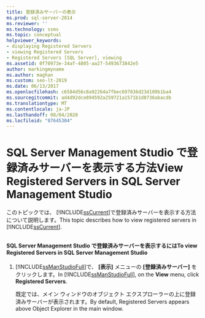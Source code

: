 ```yaml
---
title: 登録済みサーバーの表示
ms.prod: sql-server-2014
ms.reviewer: ''
ms.technology: ssms
ms.topic: conceptual
helpviewer_keywords:
- displaying Registered Servers
- viewing Registered Servers
- Registered Servers [SQL Server], viewing
ms.assetid: 0f70973e-34af-4805-aa27-5493673842e5
author: markingmyname
ms.author: maghan
ms.custom: seo-lt-2019
ms.date: 06/13/2017
ms.openlocfilehash: c6584d56c8a92264a7fbec697836d23d109b1ba4
ms.sourcegitcommit: ad4d92dce894592a259721a1571b1d8736abacdb
ms.translationtype: MT
ms.contentlocale: ja-JP
ms.lasthandoff: 08/04/2020
ms.locfileid: "87645304"
---
```

# <a name="view-registered-servers-in-sql-server-management-studio"></a><span data-ttu-id="f4905-102">SQL Server Management Studio で登録済みサーバーを表示する方法</span><span class="sxs-lookup"><span data-stu-id="f4905-102">View Registered Servers in SQL Server Management Studio</span></span>
  <span data-ttu-id="f4905-103">このトピックでは、 [!INCLUDE[ssCurrent](../../includes/sscurrent-md.md)]で登録済みサーバーを表示する方法について説明します。</span><span class="sxs-lookup"><span data-stu-id="f4905-103">This topic describes how to view registered servers in [!INCLUDE[ssCurrent](../../includes/sscurrent-md.md)].</span></span>  
  
##  <a name="SSMSProcedure"></a>  
  
#### <a name="to-view-registered-servers-in-sql-server-management-studio"></a><span data-ttu-id="f4905-104">SQL Server Management Studio で登録済みサーバーを表示するには</span><span class="sxs-lookup"><span data-stu-id="f4905-104">To view Registered Servers in SQL Server Management Studio</span></span>  
  
1.  <span data-ttu-id="f4905-105">[!INCLUDE[ssManStudioFull](../../includes/ssmanstudiofull-md.md)]で、 **[表示]** メニューの **[登録済みサーバー]** をクリックします。</span><span class="sxs-lookup"><span data-stu-id="f4905-105">In [!INCLUDE[ssManStudioFull](../../includes/ssmanstudiofull-md.md)], on the **View** menu, click **Registered Servers**.</span></span>  
  
     <span data-ttu-id="f4905-106">既定では、メイン ウィンドウのオブジェクト エクスプローラーの上に登録済みサーバーが表示されます。</span><span class="sxs-lookup"><span data-stu-id="f4905-106">By default, Registered Servers appears above Object Explorer in the main window.</span></span>  
  
  
